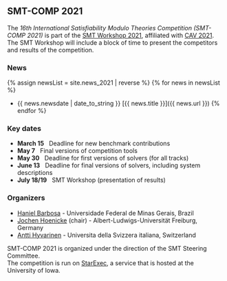 ## SMT-COMP 2021

The *16th International Satisfiability Modulo Theories Competition (SMT-COMP
2021)* is part of the [SMT Workshop
2021](https://smt-workshop.cs.uiowa.edu/2021/), affiliated with [CAV
2021](http://i-cav.org/2021/).  The SMT Workshop will include a block of time to
present the competitors and results of the competition.

### News
{% assign newsList = site.news_2021 | reverse %}
{% for news in newsList %}
- {{ news.newsdate | date_to_string }} [{{ news.title }}]({{ news.url }})
{% endfor %}

### Key dates
 - **March 15**  &nbsp; Deadline for new benchmark contributions
 - **May 7** &nbsp; Final versions of competition tools
 - **May 30**    &nbsp; Deadline for first versions of solvers (for all tracks)
 - **June 13**   &nbsp; Deadline for final versions of solvers, including system descriptions
 - **July 18/19** &nbsp; SMT Workshop (presentation of results)

### Organizers
- [Haniel Barbosa](http://homepages.dcc.ufmg.br/~hbarbosa/) - Universidade Federal de Minas Gerais, Brazil
- [Jochen Hoenicke](https://jochen-hoenicke.de/) (chair) - Albert-Ludwigs-Universität Freiburg, Germany
- [Antti Hyvarinen](https://www.inf.usi.ch/postdoc/hyvarinen/) - Universita della Svizzera italiana, Switzerland

SMT-COMP 2021 is organized under the direction of the SMT Steering
Committee.
<br/>
The competition is run on [StarExec](https://www.starexec.org),
a service that is hosted at the University of Iowa.
